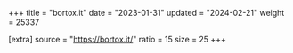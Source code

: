 +++
title = "bortox.it"
date = "2023-01-31"
updated = "2024-02-21"
weight = 25337

[extra]
source = "https://bortox.it/"
ratio = 15
size = 25
+++
